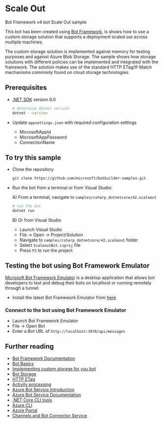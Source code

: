 # Scale Out

Bot Framework v4 bot Scale Out sample

This bot has been created using [Bot Framework](https://dev.botframework.com), is shows how to use a custom storage solution that supports a deployment scaled out across multiple machines.

The custom storage solution is implemented against memory for testing purposes and against Azure Blob Storage.  The sample shows how storage solutions with different policies can be implemented and integrated with the framework.  The solution makes use of the standard HTTP ETag/If-Match mechanisms commonly found on cloud storage technologies.

## Prerequisites

- [.NET SDK](https://dotnet.microsoft.com/download) version 6.0

  ```bash
  # determine dotnet version
  dotnet --version
  ```

- Update `appsettings.json` with required configuration settings
  - MicrosoftAppId
  - MicrosoftAppPassword
  - ConnectionName

## To try this sample

- Clone the repository

    ```bash
    git clone https://github.com/microsoft/botbuilder-samples.git
    ```

- Run the bot from a terminal or from Visual Studio:

  A) From a terminal, navigate to `samples/csharp_dotnetcore/42.scaleout`

  ```bash
  # run the bot
  dotnet run
  ```

  B) Or from Visual Studio

  - Launch Visual Studio
  - File -> Open -> Project/Solution
  - Navigate to `samples/csharp_dotnetcore/42.scaleout` folder
  - Select `ScaleoutBot.csproj` file
  - Press `F5` to run the project

## Testing the bot using Bot Framework Emulator

[Microsoft Bot Framework Emulator](https://github.com/microsoft/botframework-emulator) is a desktop application that allows bot developers to test and debug their bots on localhost or running remotely through a tunnel.

- Install the latest Bot Framework Emulator from [here](https://github.com/Microsoft/BotFramework-Emulator/releases)

### Connect to the bot using Bot Framework Emulator

- Launch Bot Framework Emulator
- File -> Open Bot
- Enter a Bot URL of `http://localhost:3978/api/messages`

## Further reading

- [Bot Framework Documentation](https://docs.botframework.com)
- [Bot Basics](https://docs.microsoft.com/azure/bot-service/bot-builder-basics?view=azure-bot-service-4.0)
- [Implementing custom storage for you bot](https://docs.microsoft.com/en-us/azure/bot-service/bot-builder-custom-storage?view=azure-bot-service-4.0)
- [Bot Storage](https://docs.microsoft.com/en-us/azure/bot-service/dotnet/bot-builder-dotnet-state?view=azure-bot-service-3.0&viewFallbackFrom=azure-bot-service-4.0)
- [HTTP ETag](https://en.wikipedia.org/wiki/HTTP_ETag)
- [Activity processing](https://docs.microsoft.com/en-us/azure/bot-service/bot-builder-concept-activity-processing?view=azure-bot-service-4.0)
- [Azure Bot Service Introduction](https://docs.microsoft.com/azure/bot-service/bot-service-overview-introduction?view=azure-bot-service-4.0)
- [Azure Bot Service Documentation](https://docs.microsoft.com/azure/bot-service/?view=azure-bot-service-4.0)
- [.NET Core CLI tools](https://docs.microsoft.com/en-us/dotnet/core/tools/?tabs=netcore2x)
- [Azure CLI](https://docs.microsoft.com/cli/azure/?view=azure-cli-latest)
- [Azure Portal](https://portal.azure.com)
- [Channels and Bot Connector Service](https://docs.microsoft.com/en-us/azure/bot-service/bot-concepts?view=azure-bot-service-4.0)
